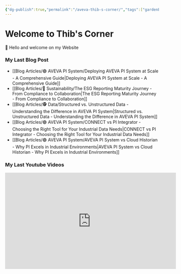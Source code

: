 ```yaml
---
{"dg-publish":true,"permalink":"/aveva-thib-s-corner/","tags":["gardenEntry"]}
---
```


# Welcome to Thib's Corner

👋 Hello and welcome on my Website

### My Last Blog Post

- [[Blog Articles/🟣 AVEVA PI System/Deploying AVEVA PI System at Scale - A Comprehensive Guide\|Deploying AVEVA PI System at Scale - A Comprehensive Guide]]
- [[Blog Articles/🍃 Sustainability/The ESG Reporting Maturity Journey - From Compliance to Collaboration\|The ESG Reporting Maturity Journey - From Compliance to Collaboration]]
- [[Blog Articles/🕵️ Data/Structured vs. Unstructured Data - Understanding the Difference in AVEVA PI System\|Structured vs. Unstructured Data - Understanding the Difference in AVEVA PI System]]
- [[Blog Articles/🟣 AVEVA PI System/CONNECT vs PI Integrator - Choosing the Right Tool for Your Industrial Data Needs\|CONNECT vs PI Integrator - Choosing the Right Tool for Your Industrial Data Needs]]
- [[Blog Articles/🟣 AVEVA PI System/AVEVA PI System vs Cloud Historian - Why PI Excels in Industrial Environments\|AVEVA PI System vs Cloud Historian - Why PI Excels in Industrial Environments]]

### My Last Youtube Videos

<center><iframe width="560" height="315" src="https://www.youtube.com/embed/l8Cpq6hN_ag?si=YI0I0_LBNDJbGTlG" title="YouTube video player" frameborder="0" allow="accelerometer; autoplay; clipboard-write; encrypted-media; gyroscope; picture-in-picture; web-share" referrerpolicy="strict-origin-when-cross-origin" allowfullscreen></iframe></center>